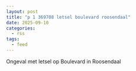```yaml
---
layout: post
title: "p 1 369708 letsel boulevard roosendaal"
date: 2025-09-10
categories: 
  - rss
tags: 
  - feed
---
```


Ongeval met letsel op Boulevard in Roosendaal
